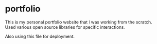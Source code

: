 # portfolio
This is my personal portfolio website that I was working from the scratch. Used various open source libraries for specific interactions.

Also using this file for deployment.